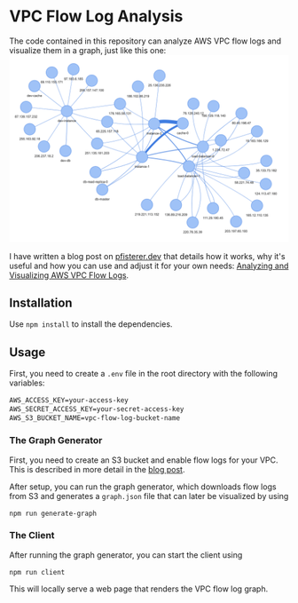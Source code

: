 # VPC Flow Log Analysis
The code contained in this repository can analyze AWS VPC flow logs and visualize them in a graph, just like this one:
![example flow log graph](example-flowlog-graph.png)

I have written a blog post on [pfisterer.dev](https://pfisterer.dev) that details how it works, why it's useful and how you can use and adjust it for your own needs:
[Analyzing and Visualizing AWS VPC Flow Logs](https://pfisterer.dev/posts/visualize-vpc-flow-logs-graph).

## Installation
Use `npm install` to install the dependencies.

## Usage
First, you need to create a `.env` file in the root directory with the following variables:
```
AWS_ACCESS_KEY=your-access-key
AWS_SECRET_ACCESS_KEY=your-secret-access-key
AWS_S3_BUCKET_NAME=vpc-flow-log-bucket-name
```

### The Graph Generator
First, you need to create an S3 bucket and enable flow logs for your VPC. This is described in more detail in the [blog post](https://pfisterer.dev/posts/visualize-vpc-flow-logs-graph).

After setup, you can run the graph generator, which downloads flow logs from S3 and generates a `graph.json` file that can later be visualized by using
```
npm run generate-graph
```

### The Client
After running the graph generator, you can start the client using 
```
npm run client
```
This will locally serve a web page that renders the VPC flow log graph.
